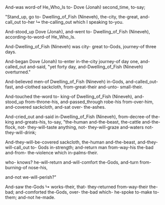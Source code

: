 
And-was word-of He_Who_Is to- Dove (Jonah) second_time, to-say;

"Stand_up, go to- Dwelling_of_Fish (Nineveh), the-city, the-great, 
and-call_out to-her ↳ the-calling_out 
which I speaking to-you.

And-stood_up Dove (Jonah), and-went to- Dwelling_of_Fish (Nineveh), 
according-to-word-of He_Who_Is.

And-Dwelling_of_Fish (Nineveh) was city- great to-Gods, 
journey-of three days.

And-began Dove (Jonah) to-enter in-the-city journey-of day one, 
and-called_out and-said, 
"yet forty day, 
and-Dwelling_of_Fish (Nineveh) overturned."

And-believed men-of Dwelling_of_Fish (Nineveh) in-Gods, 
and-called_out- fast, 
and-clothed sackcloth, 
from-great-their and-unto- small-their.

And-touched the-word to- king-of Dwelling_of_Fish (Nineveh), 
and-stood_up from-throne-his, 
and-passed_through robe-his from-over-him, 
and-covered sackcloth, 
and-sat over- the-ashes.

And-cried_out and-said in-Dwelling_of_Fish (Nineveh), 
from-decree-of the-king and-greats-his, to-say, 
"the-human and-the-beast, 
the-cattle and-the-flock, 
not- they-will-taste anything, 
not- they-will-graze 
and-waters not- they-will-drink;

And-they-will-be-covered sackcloth,
the-human and-the-beast, 
and-they-will-call_out to- Gods in-strength; 
and-return man from-way-his the-bad 
and-from- the-violence which in-palms-their.

who- knows? he-will-return and-will-comfort the-Gods, 
and-turn from-burning-of nose-his,

and-not we-will-perish?"

And-saw the-Gods ↳ works-their, that- they-returned from-way-their the-bad; 
and-comforted the-Gods, over- the-bad which- he-spoke to-make to-them; and-not he-made.

